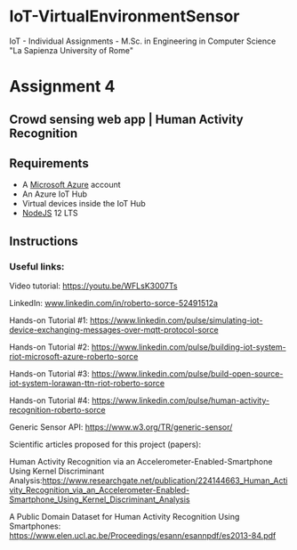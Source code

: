 # IoT-VirtualEnvironmentSensor
IoT - Individual Assignments - M.Sc. in Engineering in Computer Science "La Sapienza University of Rome"

# Assignment 4
## Crowd sensing web app | Human Activity Recognition

## Requirements

- A [Microsoft Azure](https://azure.microsoft.com/en-us/) account
- An Azure IoT Hub
- Virtual devices inside the IoT Hub
- [NodeJS](https://nodejs.org/it/download/) 12 LTS

## Instructions




### Useful links:


Video tutorial: https://youtu.be/WFLsK3007Ts

LinkedIn: www.linkedin.com/in/roberto-sorce-52491512a

Hands-on Tutorial #1: https://www.linkedin.com/pulse/simulating-iot-device-exchanging-messages-over-mqtt-protocol-sorce

Hands-on Tutorial #2: https://www.linkedin.com/pulse/building-iot-system-riot-microsoft-azure-roberto-sorce

Hands-on Tutorial #3: https://www.linkedin.com/pulse/build-open-source-iot-system-lorawan-ttn-riot-roberto-sorce

Hands-on Tutorial #4: https://www.linkedin.com/pulse/human-activity-recognition-roberto-sorce

Generic Sensor API: https://www.w3.org/TR/generic-sensor/

Scientific articles proposed for this project (papers):

Human Activity Recognition via an Accelerometer-Enabled-Smartphone Using Kernel Discriminant Analysis:https://www.researchgate.net/publication/224144663_Human_Activity_Recognition_via_an_Accelerometer-Enabled-Smartphone_Using_Kernel_Discriminant_Analysis

A Public Domain Dataset for Human Activity Recognition Using Smartphones: https://www.elen.ucl.ac.be/Proceedings/esann/esannpdf/es2013-84.pdf


